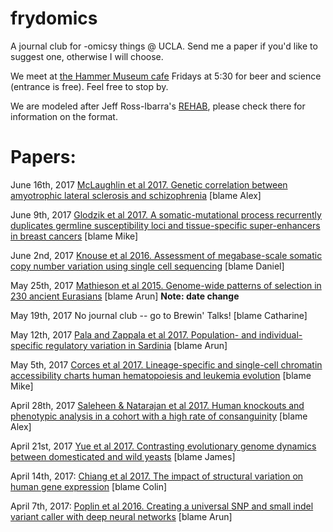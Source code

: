# frydomics
A journal club for -omicsy things @ UCLA. Send me a paper if you'd like to suggest one, otherwise I will choose. 

We meet at [the Hammer Museum cafe](https://hammer.ucla.edu/ammo/) Fridays at 5:30 for beer and science (entrance is free). Feel free to stop by.

We are modeled after Jeff Ross-Ibarra's [REHAB](http://www.rilab.org/rehab.html), please check there for information on the format. 

# Papers:
June 16th, 2017 [McLaughlin et al 2017. Genetic correlation between amyotrophic lateral sclerosis and schizophrenia](http://www.nature.com/articles/ncomms14774) [blame Alex]

June 9th, 2017 [Glodzik et al 2017. A somatic-mutational process recurrently duplicates germline susceptibility loci and tissue-specific super-enhancers in breast cancers](http://www.nature.com/ng/journal/v49/n3/abs/ng.3771.html) [blame Mike]

June 2nd, 2017 [Knouse et al 2016. Assessment of megabase-scale somatic copy number variation using single cell sequencing](http://genome.cshlp.org/content/26/3/376) [blame Daniel] 

May 25th, 2017 [Mathieson et al 2015. Genome-wide patterns of selection in 230 ancient Eurasians](https://www.nature.com/nature/journal/v528/n7583/full/nature16152.html) [blame Arun] **Note: date change**

May 19th, 2017 No journal club -- go to Brewin' Talks! [blame Catharine]

May 12th, 2017 [Pala and Zappala et al 2017. Population- and individual-specific regulatory variation in Sardinia](http://www.nature.com/ng/journal/vaop/ncurrent/full/ng.3840.html) [blame Arun]

May 5th, 2017 [Corces et al 2017. Lineage-specific and single-cell chromatin accessibility charts human hematopoiesis and leukemia evolution](https://www.nature.com/ng/journal/v48/n10/full/ng.3646.html) [blame Mike]

April 28th, 2017 [Saleheen & Natarajan et al 2017. Human knockouts and phenotypic analysis in a cohort with a high rate of consanguinity](https://www.nature.com/nature/journal/v544/n7649/full/nature22034.html) [blame Alex]

April 21st, 2017 [Yue et al 2017. Contrasting evolutionary genome dynamics between domesticated and wild yeasts](http://www.nature.com/ng/journal/vaop/ncurrent/full/ng.3847.html) [blame James]

April 14th, 2017: [Chiang et al 2017. The impact of structural variation on human gene expression](http://www.nature.com/ng/journal/vaop/ncurrent/full/ng.3834.html) [blame Colin]

April 7th, 2017: [Poplin et al 2016. Creating a universal SNP and small indel variant caller with deep neural networks](http://biorxiv.org/content/early/2016/12/21/092890) [blame Arun]

